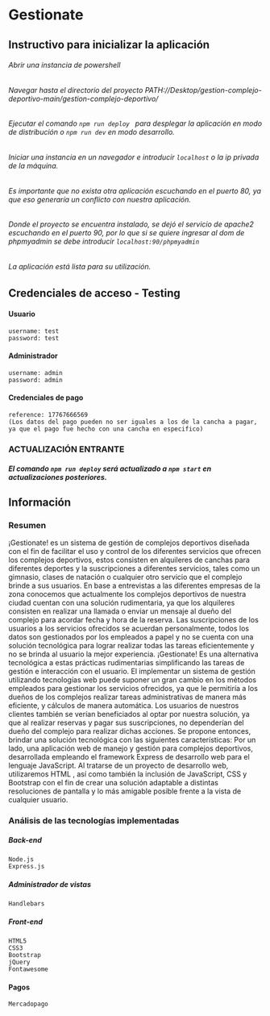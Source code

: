 # Gestionate
## Instructivo para inicializar la aplicación

###### Abrir una instancia de powershell
###### Navegar hasta el directorio del proyecto PATH://Desktop/gestion-complejo-deportivo-main/gestion-complejo-deportivo/
###### Ejecutar el comando ```npm run deploy ``` para desplegar la aplicación en modo de distribución o ```npm run dev``` en modo desarrollo.
###### Iniciar una instancia en un navegador e introducir ```localhost``` o la ip privada de la máquina.
###### Es importante que no exista otra aplicación escuchando en el puerto 80, ya que eso generaría un conflicto con nuestra aplicación.
###### Donde el proyecto se encuentra instalado, se dejó el servicio de apache2 escuchando en el puerto 90, por lo que si se quiere ingresar al dom de phpmyadmin se debe introducir ```localhost:90/phpmyadmin```
###### La aplicación está lista para su utilización.

## Credenciales de acceso - Testing
#### Usuario
	username: test
	password: test

#### Administrador
	username: admin
	password: admin
#### Credenciales de pago
	reference: 17767666569
	(Los datos del pago pueden no ser iguales a los de la cancha a pagar, ya que el pago fue hecho con una cancha en especifico)


### ACTUALIZACIÓN ENTRANTE
##### El comando ```npm run deploy``` será actualizado a ```npm start``` en actualizaciones posteriores.


## Información
### Resumen
¡Gestionate! es un sistema de gestión de complejos deportivos diseñada con el fin de facilitar el uso y control de los diferentes servicios que ofrecen los complejos deportivos, estos consisten en alquileres de canchas para diferentes deportes y la suscripciones a diferentes servicios, tales como un gimnasio, clases de natación o cualquier otro servicio que el complejo brinde a sus usuarios.
En base a entrevistas a las diferentes empresas de la zona conocemos que actualmente los complejos deportivos de nuestra ciudad cuentan con una solución rudimentaria, ya que los alquileres consisten en realizar una llamada o enviar un mensaje al dueño del complejo para acordar fecha y hora de la reserva. Las suscripciones de los usuarios a los servicios ofrecidos se acuerdan personalmente, todos los datos son gestionados por los empleados a papel y no se cuenta con una solución tecnológica para lograr realizar todas las tareas eficientemente y no se brinda al usuario la mejor experiencia.
¡Gestionate! Es una alternativa tecnológica a estas prácticas rudimentarias simplificando las tareas de gestión e interacción con el usuario. 
El implementar un sistema de gestión utilizando tecnologías web puede suponer un gran cambio en los métodos empleados para gestionar los servicios ofrecidos, ya que le permitiría a
los dueños de los complejos realizar tareas administrativas de manera más eficiente, y cálculos de manera automática.
Los usuarios de nuestros clientes también se verían beneficiados al optar por nuestra solución, ya que al realizar reservas y pagar sus suscripciones, no dependerían del dueño del complejo para realizar dichas acciones.
Se propone entonces, brindar una solución tecnológica con las siguientes características: 
Por un lado, una aplicación web de manejo y gestión para complejos deportivos, desarrollada empleando el framework Express de desarrollo web para el lenguaje JavaScript. Al tratarse de un proyecto de desarrollo web, utilizaremos HTML , así como también la inclusión de JavaScript, CSS y Bootstrap con el fin de crear una solución adaptable a distintas resoluciones de pantalla y lo más amigable posible frente a la vista de cualquier usuario.

### Análisis de las tecnologías implementadas
##### Back-end
	Node.js
	Express.js
##### Administrador de vistas
	Handlebars
##### Front-end
	HTML5
	CSS3
	Bootstrap
	jQuery
	Fontawesome
#### Pagos
	Mercadopago
	

